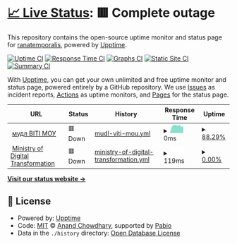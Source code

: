 # [📈 Live Status](https://ranatemporalis.github.io/upt-mon): <!--live status--> **🟥 Complete outage**

This repository contains the open-source uptime monitor and status page for [ranatemporalis](https://ranatemporalis.github.io/upt-mon), powered by [Upptime](https://github.com/upptime/upptime).

[![Uptime CI](https://github.com/ranatemporalis/upt-mon/workflows/Uptime%20CI/badge.svg)](https://github.com/ranatemporalis/upt-mon/actions?query=workflow%3A%22Uptime+CI%22)
[![Response Time CI](https://github.com/ranatemporalis/upt-mon/workflows/Response%20Time%20CI/badge.svg)](https://github.com/ranatemporalis/upt-mon/actions?query=workflow%3A%22Response+Time+CI%22)
[![Graphs CI](https://github.com/ranatemporalis/upt-mon/workflows/Graphs%20CI/badge.svg)](https://github.com/ranatemporalis/upt-mon/actions?query=workflow%3A%22Graphs+CI%22)
[![Static Site CI](https://github.com/ranatemporalis/upt-mon/workflows/Static%20Site%20CI/badge.svg)](https://github.com/ranatemporalis/upt-mon/actions?query=workflow%3A%22Static+Site+CI%22)
[![Summary CI](https://github.com/ranatemporalis/upt-mon/workflows/Summary%20CI/badge.svg)](https://github.com/ranatemporalis/upt-mon/actions?query=workflow%3A%22Summary+CI%22)

With [Upptime](https://upptime.js.org), you can get your own unlimited and free uptime monitor and status page, powered entirely by a GitHub repository. We use [Issues](https://github.com/ranatemporalis/upt-mon/issues) as incident reports, [Actions](https://github.com/ranatemporalis/upt-mon/actions) as uptime monitors, and [Pages](https://ranatemporalis.github.io/upt-mon) for the status page.

<!--start: status pages-->
<!-- This summary is generated by Upptime (https://github.com/upptime/upptime) -->
<!-- Do not edit this manually, your changes will be overwritten -->
<!-- prettier-ignore -->
| URL | Status | History | Response Time | Uptime |
| --- | ------ | ------- | ------------- | ------ |
| <img alt="" src="https://icons.duckduckgo.com/ip3/moodle.viti.edu.ua.ico" height="13"> [мудл ВІТІ МОУ](https://moodle.viti.edu.ua) | 🟥 Down | [mudl-viti-mou.yml](https://github.com/ranatemporalis/upt-mon/commits/HEAD/history/mudl-viti-mou.yml) | <details><summary><img alt="Response time graph" src="./graphs/mudl-viti-mou/response-time-week.png" height="20"> 0ms</summary><br><a href="https://ranatemporalis.github.io/upt-mon/history/mudl-viti-mou"><img alt="Response time 0" src="https://img.shields.io/endpoint?url=https%3A%2F%2Fraw.githubusercontent.com%2Franatemporalis%2Fupt-mon%2FHEAD%2Fapi%2Fmudl-viti-mou%2Fresponse-time.json"></a><br><a href="https://ranatemporalis.github.io/upt-mon/history/mudl-viti-mou"><img alt="24-hour response time 0" src="https://img.shields.io/endpoint?url=https%3A%2F%2Fraw.githubusercontent.com%2Franatemporalis%2Fupt-mon%2FHEAD%2Fapi%2Fmudl-viti-mou%2Fresponse-time-day.json"></a><br><a href="https://ranatemporalis.github.io/upt-mon/history/mudl-viti-mou"><img alt="7-day response time 0" src="https://img.shields.io/endpoint?url=https%3A%2F%2Fraw.githubusercontent.com%2Franatemporalis%2Fupt-mon%2FHEAD%2Fapi%2Fmudl-viti-mou%2Fresponse-time-week.json"></a><br><a href="https://ranatemporalis.github.io/upt-mon/history/mudl-viti-mou"><img alt="30-day response time 0" src="https://img.shields.io/endpoint?url=https%3A%2F%2Fraw.githubusercontent.com%2Franatemporalis%2Fupt-mon%2FHEAD%2Fapi%2Fmudl-viti-mou%2Fresponse-time-month.json"></a><br><a href="https://ranatemporalis.github.io/upt-mon/history/mudl-viti-mou"><img alt="1-year response time 0" src="https://img.shields.io/endpoint?url=https%3A%2F%2Fraw.githubusercontent.com%2Franatemporalis%2Fupt-mon%2FHEAD%2Fapi%2Fmudl-viti-mou%2Fresponse-time-year.json"></a></details> | <details><summary><a href="https://ranatemporalis.github.io/upt-mon/history/mudl-viti-mou">88.29%</a></summary><a href="https://ranatemporalis.github.io/upt-mon/history/mudl-viti-mou"><img alt="All-time uptime 88.29%" src="https://img.shields.io/endpoint?url=https%3A%2F%2Fraw.githubusercontent.com%2Franatemporalis%2Fupt-mon%2FHEAD%2Fapi%2Fmudl-viti-mou%2Fuptime.json"></a><br><a href="https://ranatemporalis.github.io/upt-mon/history/mudl-viti-mou"><img alt="24-hour uptime 88.29%" src="https://img.shields.io/endpoint?url=https%3A%2F%2Fraw.githubusercontent.com%2Franatemporalis%2Fupt-mon%2FHEAD%2Fapi%2Fmudl-viti-mou%2Fuptime-day.json"></a><br><a href="https://ranatemporalis.github.io/upt-mon/history/mudl-viti-mou"><img alt="7-day uptime 88.29%" src="https://img.shields.io/endpoint?url=https%3A%2F%2Fraw.githubusercontent.com%2Franatemporalis%2Fupt-mon%2FHEAD%2Fapi%2Fmudl-viti-mou%2Fuptime-week.json"></a><br><a href="https://ranatemporalis.github.io/upt-mon/history/mudl-viti-mou"><img alt="30-day uptime 88.29%" src="https://img.shields.io/endpoint?url=https%3A%2F%2Fraw.githubusercontent.com%2Franatemporalis%2Fupt-mon%2FHEAD%2Fapi%2Fmudl-viti-mou%2Fuptime-month.json"></a><br><a href="https://ranatemporalis.github.io/upt-mon/history/mudl-viti-mou"><img alt="1-year uptime 88.29%" src="https://img.shields.io/endpoint?url=https%3A%2F%2Fraw.githubusercontent.com%2Franatemporalis%2Fupt-mon%2FHEAD%2Fapi%2Fmudl-viti-mou%2Fuptime-year.json"></a></details>
| <img alt="" src="https://icons.duckduckgo.com/ip3/mitit.mil.gov.ua.ico" height="13"> [Ministry of Digital Transformation](https://mitit.mil.gov.ua) | 🟥 Down | [ministry-of-digital-transformation.yml](https://github.com/ranatemporalis/upt-mon/commits/HEAD/history/ministry-of-digital-transformation.yml) | <details><summary><img alt="Response time graph" src="./graphs/ministry-of-digital-transformation/response-time-week.png" height="20"> 119ms</summary><br><a href="https://ranatemporalis.github.io/upt-mon/history/ministry-of-digital-transformation"><img alt="Response time 119" src="https://img.shields.io/endpoint?url=https%3A%2F%2Fraw.githubusercontent.com%2Franatemporalis%2Fupt-mon%2FHEAD%2Fapi%2Fministry-of-digital-transformation%2Fresponse-time.json"></a><br><a href="https://ranatemporalis.github.io/upt-mon/history/ministry-of-digital-transformation"><img alt="24-hour response time 119" src="https://img.shields.io/endpoint?url=https%3A%2F%2Fraw.githubusercontent.com%2Franatemporalis%2Fupt-mon%2FHEAD%2Fapi%2Fministry-of-digital-transformation%2Fresponse-time-day.json"></a><br><a href="https://ranatemporalis.github.io/upt-mon/history/ministry-of-digital-transformation"><img alt="7-day response time 119" src="https://img.shields.io/endpoint?url=https%3A%2F%2Fraw.githubusercontent.com%2Franatemporalis%2Fupt-mon%2FHEAD%2Fapi%2Fministry-of-digital-transformation%2Fresponse-time-week.json"></a><br><a href="https://ranatemporalis.github.io/upt-mon/history/ministry-of-digital-transformation"><img alt="30-day response time 119" src="https://img.shields.io/endpoint?url=https%3A%2F%2Fraw.githubusercontent.com%2Franatemporalis%2Fupt-mon%2FHEAD%2Fapi%2Fministry-of-digital-transformation%2Fresponse-time-month.json"></a><br><a href="https://ranatemporalis.github.io/upt-mon/history/ministry-of-digital-transformation"><img alt="1-year response time 119" src="https://img.shields.io/endpoint?url=https%3A%2F%2Fraw.githubusercontent.com%2Franatemporalis%2Fupt-mon%2FHEAD%2Fapi%2Fministry-of-digital-transformation%2Fresponse-time-year.json"></a></details> | <details><summary><a href="https://ranatemporalis.github.io/upt-mon/history/ministry-of-digital-transformation">0.00%</a></summary><a href="https://ranatemporalis.github.io/upt-mon/history/ministry-of-digital-transformation"><img alt="All-time uptime 0.00%" src="https://img.shields.io/endpoint?url=https%3A%2F%2Fraw.githubusercontent.com%2Franatemporalis%2Fupt-mon%2FHEAD%2Fapi%2Fministry-of-digital-transformation%2Fuptime.json"></a><br><a href="https://ranatemporalis.github.io/upt-mon/history/ministry-of-digital-transformation"><img alt="24-hour uptime 0.00%" src="https://img.shields.io/endpoint?url=https%3A%2F%2Fraw.githubusercontent.com%2Franatemporalis%2Fupt-mon%2FHEAD%2Fapi%2Fministry-of-digital-transformation%2Fuptime-day.json"></a><br><a href="https://ranatemporalis.github.io/upt-mon/history/ministry-of-digital-transformation"><img alt="7-day uptime 0.00%" src="https://img.shields.io/endpoint?url=https%3A%2F%2Fraw.githubusercontent.com%2Franatemporalis%2Fupt-mon%2FHEAD%2Fapi%2Fministry-of-digital-transformation%2Fuptime-week.json"></a><br><a href="https://ranatemporalis.github.io/upt-mon/history/ministry-of-digital-transformation"><img alt="30-day uptime 0.00%" src="https://img.shields.io/endpoint?url=https%3A%2F%2Fraw.githubusercontent.com%2Franatemporalis%2Fupt-mon%2FHEAD%2Fapi%2Fministry-of-digital-transformation%2Fuptime-month.json"></a><br><a href="https://ranatemporalis.github.io/upt-mon/history/ministry-of-digital-transformation"><img alt="1-year uptime 0.00%" src="https://img.shields.io/endpoint?url=https%3A%2F%2Fraw.githubusercontent.com%2Franatemporalis%2Fupt-mon%2FHEAD%2Fapi%2Fministry-of-digital-transformation%2Fuptime-year.json"></a></details>

<!--end: status pages-->

[**Visit our status website →**](https://ranatemporalis.github.io/upt-mon)

## 📄 License

- Powered by: [Upptime](https://github.com/upptime/upptime)
- Code: [MIT](./LICENSE) © [Anand Chowdhary](https://anandchowdhary.com), supported by [Pabio](https://pabio.com)
- Data in the `./history` directory: [Open Database License](https://opendatacommons.org/licenses/odbl/1-0/)
